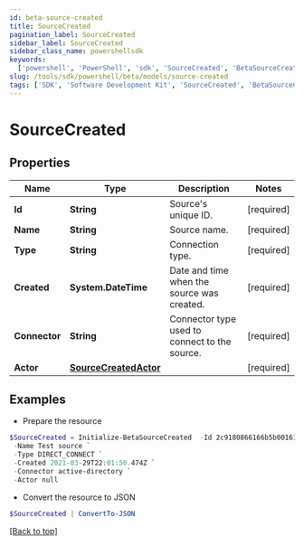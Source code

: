 ```yaml
---
id: beta-source-created
title: SourceCreated
pagination_label: SourceCreated
sidebar_label: SourceCreated
sidebar_class_name: powershellsdk
keywords:
  ['powershell', 'PowerShell', 'sdk', 'SourceCreated', 'BetaSourceCreated']
slug: /tools/sdk/powershell/beta/models/source-created
tags: ['SDK', 'Software Development Kit', 'SourceCreated', 'BetaSourceCreated']
---
```


# SourceCreated

## Properties

| Name | Type | Description | Notes |
| --- | --- | --- | --- |
| **Id** | **String** | Source's unique ID. | [required] |
| **Name** | **String** | Source name. | [required] |
| **Type** | **String** | Connection type. | [required] |
| **Created** | **System.DateTime** | Date and time when the source was created. | [required] |
| **Connector** | **String** | Connector type used to connect to the source. | [required] |
| **Actor** | [**SourceCreatedActor**](source-created-actor) |  | [required] |

## Examples

- Prepare the resource

```powershell
$SourceCreated = Initialize-BetaSourceCreated  -Id 2c9180866166b5b0016167c32ef31a66 `
 -Name Test source `
 -Type DIRECT_CONNECT `
 -Created 2021-03-29T22:01:50.474Z `
 -Connector active-directory `
 -Actor null
```

- Convert the resource to JSON

```powershell
$SourceCreated | ConvertTo-JSON
```

[[Back to top]](#)
